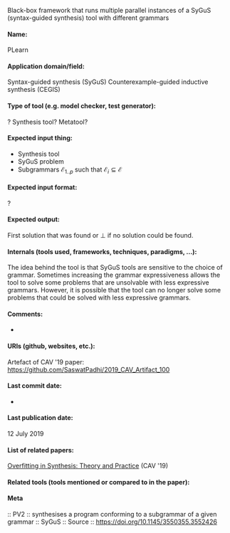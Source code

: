 Black-box framework that runs multiple parallel instances of a SyGuS (syntax-guided synthesis) tool with different grammars

#### Name:
PLearn

#### Application domain/field:
Syntax-guided synthesis (SyGuS)
Counterexample-guided inductive synthesis (CEGIS)

#### Type of tool (e.g. model checker, test generator):
? Synthesis tool? Metatool?

#### Expected input thing:
- Synthesis tool
- SyGuS problem
- Subgrammars $\mathcal{E}_{1..p}$ such that $\mathcal{E}_i \subseteq \mathcal{E}$

#### Expected input format:
?

#### Expected output:
First solution that was found or $\bot$ if no solution could be found.

#### Internals (tools used, frameworks, techniques, paradigms, ...):
The idea behind the tool is that SyGuS tools are sensitive to the choice of grammar. Sometimes increasing the grammar expressiveness allows the tool to solve some problems that are unsolvable with less expressive grammars. However, it is possible that the tool can no longer solve some problems that could be solved with less expressive grammars.

#### Comments:
-

#### URIs (github, websites, etc.):
Artefact of CAV '19 paper: https://github.com/SaswatPadhi/2019_CAV_Artifact_100

#### Last commit date:
-

#### Last publication date:
12 July 2019

#### List of related papers:
[Overfitting in Synthesis: Theory and Practice](https://doi.org/10.1007/978-3-030-25540-4_17) (CAV '19)

#### Related tools (tools mentioned or compared to in the paper):

#### Meta
:: PV2 :: synthesises a program conforming to a subgrammar of a given grammar
:: SyGuS
:: Source :: https://doi.org/10.1145/3550355.3552426